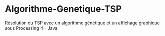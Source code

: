 # Algorithme-Genetique-TSP
Résolution du TSP avec un algorithme génétique et un affichage graphique sous Processing 4 - Java
